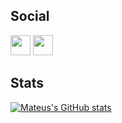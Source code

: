## Social
<p align="left"> 
<a href="https://www.github.com/mateusdeitos" target="_blank" rel="noreferrer"><img src="https://raw.githubusercontent.com/danielcranney/readme-generator/main/public/icons/socials/github.svg" width="32" height="32" /></a> 
<a href="https://www.linkedin.com/in/mateus-deitos" target="_blank" rel="noreferrer"><img src="https://raw.githubusercontent.com/danielcranney/readme-generator/main/public/icons/socials/linkedin.svg" width="32" height="32" /></a></p>

## Stats
[![Mateus's GitHub stats](https://github-readme-stats.vercel.app/api?username=mateusdeitos&show_icons=true)](https://github.com/mateusdeitos)
<!--
**mateusdeitos/mateusdeitos** is a ✨ _special_ ✨ repository because its `README.md` (this file) appears on your GitHub profile.

